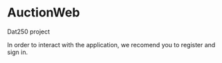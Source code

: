 # AuctionWeb
Dat250 project

In order to interact with the application, we recomend you to register and sign in.
